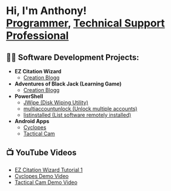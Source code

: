 <h1>Hi, I'm Anthony! <br/><a href="https://github.com/ALNorman1">Programmer</a>, <a href="">Technical Support Professional</a>

<h2>👨‍💻 Software Development Projects:</h2>

- <b>EZ Citation Wizard</b>
  - [Creation Blogg](https://citationwizard.blogspot.com/)
- <b>Adventures of Black Jack (Learning Game)</b>
  - [Creation Blogg](https://blackjacklearning.blogspot.com/2024/02/) 
- <b>PowerShell</b>
  - [JWipe (Disk Wiping Utility)](https://github.com/ALNorman/PowerShell1)
  - [multiaccountunlock (Unlock multiple accounts)](https://github.com/ALNorman/PowerShell2)
  - [listinstalled (List software remotely installed)](https://github.com/ALNorman/PowerShell3)
- <b>Android Apps</b>
  - [Cyclopes](https://www.youtube.com/watch?v=6LUulpEZvL4)
  - [Tactical Cam](https://www.youtube.com/watch?v=pi1Rk78jrf0)
    

<h2>📺  YouTube Videos</h2>

- [EZ Citation Wizard Tutorial 1](https://youtu.be/G5ife5wJSlE)
- [Cyclopes Demo Video](https://www.youtube.com/watch?v=6LUulpEZvL4)
- [Tactical Cam Demo Video](https://www.youtube.com/watch?v=pi1Rk78jrf0)
